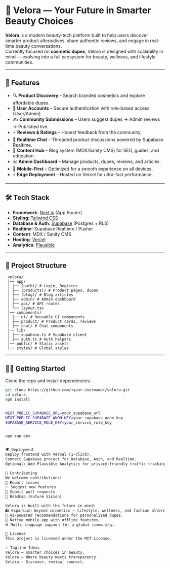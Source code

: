 # 🌸 Velora — Your Future in Smarter Beauty Choices


**Velora** is a modern beauty-tech platform built to help users discover smarter product alternatives, share authentic reviews, and engage in real-time beauty conversations.  
Currently focused on **cosmetic dupes**, Velora is designed with scalability in mind — evolving into a full ecosystem for beauty, wellness, and lifestyle communities.  

---

## 🚀 Features

- 🔍 **Product Discovery** – Search branded cosmetics and explore affordable dupes.  
- 👤 **User Accounts** – Secure authentication with role-based access (User/Admin).  
- ✍️ **Community Submissions** – Users suggest dupes → Admin reviews → Published live.  
- ⭐ **Reviews & Ratings** – Honest feedback from the community.  
- 💬 **Realtime Chat** – Threaded product discussions powered by Supabase Realtime.  
- 📝 **Content Hub** – Blog system (MDX/Sanity CMS) for SEO, guides, and education.  
- 📊 **Admin Dashboard** – Manage products, dupes, reviews, and articles.  
- 📱 **Mobile-First** – Optimized for a smooth experience on all devices.  
- ⚡ **Edge Deployment** – Hosted on Vercel for ultra-fast performance.  

---

## 🛠 Tech Stack

- **Framework**: [Next.js](https://nextjs.org/) (App Router)  
- **Styling**: [Tailwind CSS](https://tailwindcss.com/)  
- **Database & Auth**: [Supabase](https://supabase.com/) (Postgres + RLS)  
- **Realtime**: Supabase Realtime / Pusher  
- **Content**: MDX / Sanity CMS  
- **Hosting**: [Vercel](https://vercel.com/)  
- **Analytics**: [Plausible](https://plausible.io/)  

---

## 📂 Project Structure
     velora/
     │── app/
     │ ├── (auth)/ # Login, Register
     │ ├── (products)/ # Product pages, dupes
     │ ├── (blog)/ # Blog articles
     │ ├── admin/ # Admin dashboard
     │ ├── api/ # API routes
     │ └── layout.tsx
     │── components/
     │ ├── ui/ # Reusable UI components
     │ ├── product/ # Product cards, reviews
     │ ├── chat/ # Chat components
     │── lib/
     │ ├── supabase.ts # Supabase client
     │ ├── auth.ts # Auth helpers
     │── public/ # Static assets
     │── styles/ # Global styles


---

## 🧑‍💻 Getting Started

Clone the repo and install dependencies:

```bash
git clone https://github.com/<your-username>/velora.git
cd velora
npm install


NEXT_PUBLIC_SUPABASE_URL=your_supabase_url
NEXT_PUBLIC_SUPABASE_ANON_KEY=your_supabase_anon_key
SUPABASE_SERVICE_ROLE_KEY=your_service_role_key


npm run dev


🌍 Deployment
Deploy frontend with Vercel (1-click).
Connect Supabase project for Database, Auth, and Realtime.
Optional: Add Plausible Analytics for privacy-friendly traffic tracking.

🤝 Contributing
We welcome contributions!
🐛 Report issues
✨ Suggest new features
🔧 Submit pull requests
📌 Roadmap (Future Vision)

Velora is built with the future in mind:
🛍 Expansion beyond cosmetics → lifestyle, wellness, and fashion alternatives.
🔗 AI-powered recommendations for personalized dupes.
📲 Native mobile app with offline features.
🌐 Multi-language support for a global community.

📜 License
This project is licensed under the MIT License.

💡 Tagline Ideas
Velora – Smarter choices in beauty.
Velora – Where beauty meets transparency.
Velora – Discover, review, connect.
